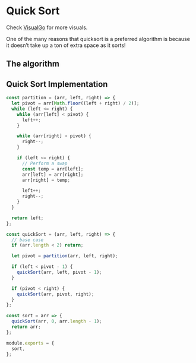 # Quick Sort

Check [VisualGo](https://visualgo.net/bn/sorting) for more visuals.

One of the many reasons that quicksort is a preferred algorithm is because it doesn’t take up a ton of extra space as it sorts! 

## The algorithm

## Quick Sort Implementation

```javascript
const partition = (arr, left, right) => {
  let pivot = arr[Math.floor((left + right) / 2)];
  while (left <= right) {
    while (arr[left] < pivot) {
      left++;
    }

    while (arr[right] > pivot) {
      right--;
    }

    if (left <= right) {
      // Perform a swap
      const temp = arr[left];
      arr[left] = arr[right];
      arr[right] = temp;

      left++;
      right--;
    }
  }

  return left;
};

const quickSort = (arr, left, right) => {
  // base case
  if (arr.length < 2) return;

  let pivot = partition(arr, left, right);

  if (left < pivot - 1) {
    quickSort(arr, left, pivot - 1);
  }

  if (pivot < right) {
    quickSort(arr, pivot, right);
  }
};

const sort = arr => {
  quickSort(arr, 0, arr.length - 1);
  return arr;
};

module.exports = {
  sort,
};
```